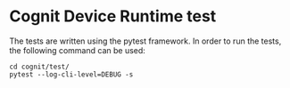 # Cognit Device Runtime test
The tests are written using the pytest framework. In order to run the tests, the following command can be used:

```
cd cognit/test/
pytest --log-cli-level=DEBUG -s
```
